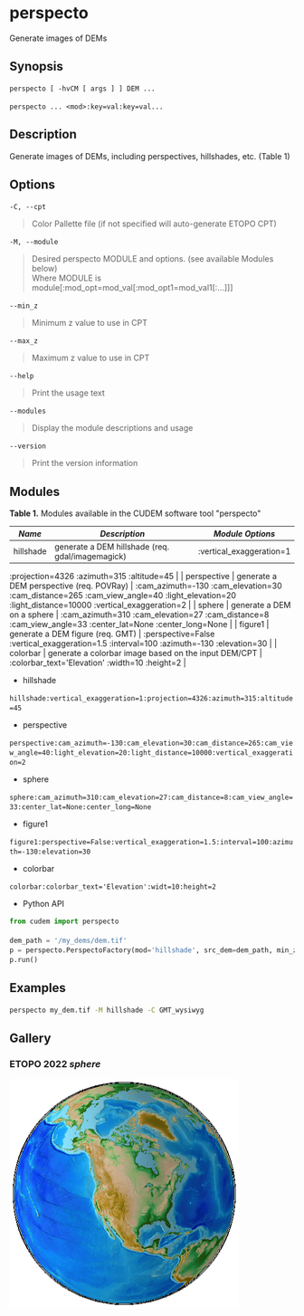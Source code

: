 # perspecto

Generate images of DEMs

## Synopsis

```
perspecto [ -hvCM [ args ] ] DEM ...

perspecto ... <mod>:key=val:key=val...
```

## Description

Generate images of DEMs, including perspectives, hillshades, etc. (Table 1)

## Options
`-C, --cpt`

> Color Pallette file (if not specified will auto-generate ETOPO CPT)

`-M, --module`

> Desired perspecto MODULE and options. (see available Modules below)\
> Where MODULE is module[:mod_opt=mod_val[:mod_opt1=mod_val1[:...]]]

`--min_z`

> Minimum z value to use in CPT

`--max_z`

> Maximum z value to use in CPT

`--help`

> Print the usage text

`--modules`

> Display the module descriptions and usage

`--version`

> Print the version information

## Modules

**Table 1.** Modules available in the CUDEM software tool "perspecto"

|  ***Name***  |  ***Description*** | ***Module Options*** |
|----------------------|----------------------------------|----------------------------------|
| hillshade | generate a DEM hillshade (req. gdal/imagemagick) | :vertical_exaggeration=1
:projection=4326
:azimuth=315
:altitude=45 |
| perspective | generate a DEM perspective (req. POVRay) | :cam_azimuth=-130
:cam_elevation=30
:cam_distance=265
:cam_view_angle=40
:light_elevation=20
:light_distance=10000
:vertical_exaggeration=2 |
| sphere | generate a DEM on a sphere | :cam_azimuth=310
:cam_elevation=27
:cam_distance=8
:cam_view_angle=33
:center_lat=None
:center_long=None |
| figure1 | generate a DEM figure (req. GMT) | :perspective=False
:vertical_exaggeration=1.5
:interval=100
:azimuth=-130
:elevation=30 | 
| colorbar | generate a colorbar image based on the input DEM/CPT | :colorbar_text='Elevation'
:width=10
:height=2 |

* hillshade

```hillshade:vertical_exaggeration=1:projection=4326:azimuth=315:altitude=45```

* perspective

```perspective:cam_azimuth=-130:cam_elevation=30:cam_distance=265:cam_view_angle=40:light_elevation=20:light_distance=10000:vertical_exaggeration=2```

* sphere

```sphere:cam_azimuth=310:cam_elevation=27:cam_distance=8:cam_view_angle=33:center_lat=None:center_long=None```

* figure1

```figure1:perspective=False:vertical_exaggeration=1.5:interval=100:azimuth=-130:elevation=30```

* colorbar

```colorbar:colorbar_text='Elevation':widt=10:height=2```

* Python API

```python
from cudem import perspecto

dem_path = '/my_dems/dem.tif'
p = perspecto.PerspectoFactory(mod='hillshade', src_dem=dem_path, min_z=-1000, max_z=100)._acquire_module()
p.run()
```

## Examples

```bash
perspecto my_dem.tif -M hillshade -C GMT_wysiwyg
```

## Gallery

### ETOPO 2022 *sphere*
![](/media/etopo22_northAmerica.png)